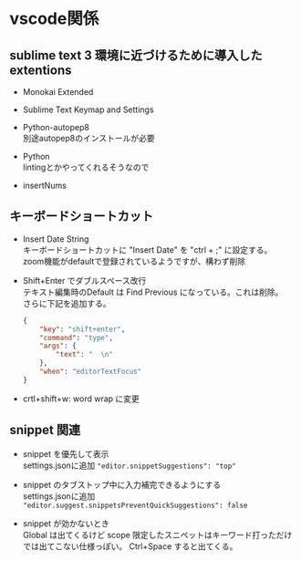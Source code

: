 vscode関係
===

sublime text 3 環境に近づけるために導入したextentions
---

- Monokai Extended

- Sublime Text Keymap and Settings

- Python-autopep8  
    別途autopep8のインストールが必要

- Python  
    lintingとかやってくれるそうなので



- insertNums


キーボードショートカット
---

- Insert Date String  
    キーボードショートカットに "Insert Date" を "ctrl + ;" に設定する。  
    zoom機能がdefaultで登録されているようですが、構わず削除
- Shift+Enter でダブルスペース改行  
    テキスト編集時のDefault は Find Previous になっている。これは削除。  
    さらに下記を追加する。

    ```json
    {
        "key": "shift+enter",
        "command": "type",
        "args": {
            "text": "  \n"
        },
        "when": "editorTextFocus"
    }
    ```

- crtl+shift+w: word wrap に変更



snippet 関連
---
- snippet を優先して表示  
settings.jsonに追加 
`"editor.snippetSuggestions": "top"`

- snippet のタブストップ中に入力補完できるようにする  
settings.jsonに追加 
`"editor.suggest.snippetsPreventQuickSuggestions": false`

- snippet が効かないとき  
Global は出てくるけど scope 限定したスニペットはキーワード打っただけでは出てこない仕様っぽい。
Ctrl+Space すると出てくる。



